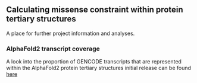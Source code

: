 ## Calculating missense constraint within protein tertiary structures

A place for further project information and analyses.

### AlphaFold2 transcript coverage

A look into the proportion of GENCODE transcripts that are represented within the AlphaFold2 protein tertiary structures initial release can be found [here]("")
